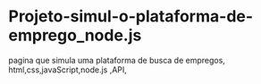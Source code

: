 # Projeto-simul-o-plataforma-de-emprego_node.js
pagina que simula uma plataforma de busca de empregos, html,css,javaScript,node.js ,API,
